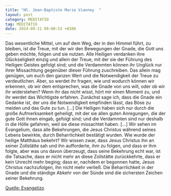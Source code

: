 ```yaml
---
title: "Hl. Jean-Baptiste Marie Vianney  "
layout: post
category: MEDITATIO
tag: MEDITATIO
date: 2024-09-21 09:00:53 +0100
---
```

Das wesentliche Mittel, um auf dem Weg, der in den Himmel führt, zu bleiben, ist die Treue, mit der wir den Bewegungen der Gnade, die Gott uns geben möchte, folgen und sie nutzen. Alle Heiligen verdanken ihre Glückseligkeit einzig und allein der Treue, mit der sie der Führung des Heiligen Geistes gefolgt sind; und die Verdammten können ihr Unglück nur ihrer Missachtung gegenüber dieser Führung zuschreiben.<!--more--> Das allein mag genügen, um euch den ganzen Wert und die Notwendigkeit der Treue zu verdeutlichen. 
Aber, so werdet ihr fragen, wie und wodurch können wir erkennen, ob wir dem entsprechen, was die Gnade von uns will, oder ob wir ihr widerstehen? Wenn ihr das nicht wisst, hört mir einen Moment zu, und ihr werdet das Wichtigste erfahren. Zunächst sage ich, dass die Gnade ein Gedanke ist, der uns die Notwendigkeit empfinden lässt, das Böse zu meiden und das Gute zu tun. [...] Die Heiligen haben sich nur durch die große Aufmerksamkeit geheiligt, mit der sie allen guten Anregungen, die der gute Gott ihnen eingab, gefolgt sind; und die Verdammten sind nur deshalb in die Hölle gefahren, weil sie diese missachtet haben. [...]
Wir sehen im Evangelium, dass alle Bekehrungen, die Jesus Christus während seines Lebens bewirkte, durch Beharrlichkeit bestätigt wurden. Wie wurde der heilige Matthäus bekehrt? Wir wissen zwar, dass Jesus Christus ihn an seiner Zollstätte sah und ihn aufforderte, ihm zu folgen, und dass er ihm folgte, aber was uns davon überzeugt, dass seine Bekehrung echt war, ist die Tatsache, dass er nicht mehr an diese Zollstätte zurückkehrte, dass er kein Unrecht mehr beging; dass er, nachdem er begonnen hatte, Jesus Christus nachzufolgen, ihn nicht mehr verließ. Die Beharrlichkeit in der Gnade und die ständige Abkehr von der Sünde sind die sichersten Zeichen seiner Bekehrung.

[Quelle: Evangelizo](https://evangeliumtagfuertag.org/DE/gospel)